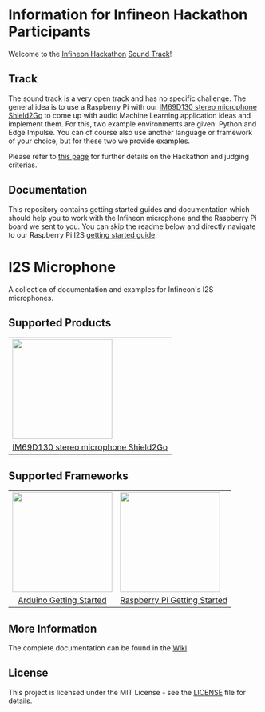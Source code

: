 # Information for Infineon Hackathon Participants
Welcome to the [Infineon Hackathon](https://www.infineon.com/cms/en/product/promopages/hackathon/2021-eit/) [Sound Track](https://www.infineon.com/cms/en/product/promopages/hackathon/2021-eit/#sound)!

## Track
The sound track is a very open track and has no specific challenge. The general idea is to use a Raspberry Pi with our [IM69D130 stereo microphone Shield2Go](https://www.infineon.com/cms/en/product/evaluation-boards/s2go-memsmic-im69d/) to come up with audio Machine Learning application ideas and implement them. For this, two example environments are given: Python and Edge Impulse. You can of course also use another language or framework of your choice, but for these two we provide examples.

Please refer to [this page](https://www.infineon.com/cms/en/product/promopages/hackathon/2021-eit/#overview) for further details on the Hackathon and judging criterias.

## Documentation
This repository contains getting started guides and documentation which should help you to work with the Infineon microphone and the Raspberry Pi board we sent to you. You can skip the readme below and directly navigate to our Raspberry Pi I2S [getting started guide](https://github.com/Infineon/i2s-microphone/wiki/Raspberry-Pi-Getting-Started).

# I2S Microphone
A collection of documentation and examples for Infineon's I2S microphones.

## Supported Products

<table>
    <tr>
        <td><img src="https://www.infineon.com/export/sites/default/media/products/Small_Signal_Discretes/S2GO_MEMSMIC_IM69D_Top_front_view.jpg_1540779246.jpg" width=200></td>
    </tr>
    <tr>
        <td style="text-align: center"><a href="https://github.com/Infineon/i2s-microphone/wiki/Home">IM69D130 stereo microphone Shield2Go</a></td>
    </tr>
</table>

## Supported Frameworks

<table>
    <tr>
        <td><img src="https://github.com/infineon/multi-half-bridge/wiki/img/arduino-logo.png" width=200></td>
        <td><img src="https://github.com/infineon/multi-half-bridge/wiki/img/rpi-logo.png" width=200></td>
    </tr>
    <tr>
        <td style="text-align: center"><a href="https://github.com/Infineon/i2s-microphone/wiki/Arduino-Getting-Started">Arduino Getting Started</a></td>
        <td style="text-align: center"><a href="https://github.com/Infineon/i2s-microphone/wiki/Raspberry-Pi-Getting-Started">Raspberry Pi Getting Started</a></td>
    </tr>
</table>

## More Information
The complete documentation can be found in the [Wiki](https://github.com/Infineon/i2s-microphone/wiki/Home).

## License
This project is licensed under the MIT License - see the [LICENSE](LICENSE) file for details.
